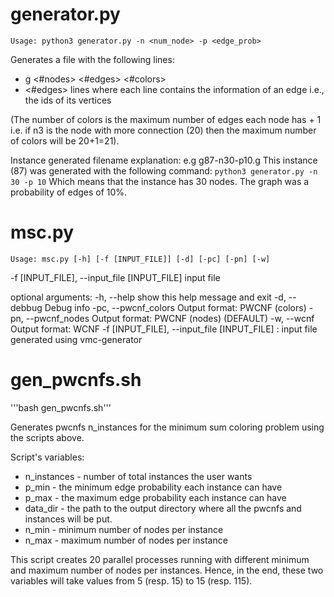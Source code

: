 generator.py
============

```Usage: python3 generator.py -n <num_node> -p <edge_prob>``` 

Generates a file with the following lines:
- g <#nodes> <#edges> <#colors>
- <#edges> lines where each line contains the information of an edge i.e., the ids of its vertices

(The number of colors is the maximum number of edges each node has + 1 i.e. if n3 is the node with more connection (20) then the maximum number of colors will be 20+1=21).


Instance generated filename explanation:
e.g g87-n30-p10.g
This instance (87) was generated with the following command: ```python3 generator.py -n 30 -p 10```
Which means that the instance has 30 nodes. The graph was a probability of edges of 10%.




msc.py
=======

```Usage: msc.py [-h] [-f [INPUT_FILE]] [-d] [-pc] [-pn] [-w]```

  -f [INPUT_FILE], --input_file [INPUT_FILE] input file
  
optional arguments:
  -h, --help            show this help message and exit
  -d, --debbug          Debug info
  -pc, --pwcnf_colors   Output format: PWCNF (colors)
  -pn, --pwcnf_nodes    Output format: PWCNF (nodes) (DEFAULT)
  -w, --wcnf            Output format: WCNF  -f [INPUT_FILE], --input_file [INPUT_FILE] : input file generated using vmc-generator




gen_pwcnfs.sh
=======

'''bash gen_pwcnfs.sh'''

Generates pwcnfs n_instances for the minimum sum coloring problem using the scripts above.

Script's variables:
- n_instances - number of total instances the user wants
- p_min - the minimum edge probability each instance can have
- p_max - the maximum edge probability each instance can have
- data_dir - the path to the output directory where all the pwcnfs and instances will be put.
- n_min - minimum number of nodes per instance
- n_max - maximum number of nodes per instance

This script creates 20 parallel processes running with different minimum and maximum number of nodes per instances. Hence, in the end, these two variables will take values from 5 (resp. 15)  to 15 (resp. 115).
